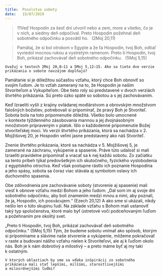 ```yaml
---
title:  Posolstvo soboty
date:   15/07/2019
---
```


> <p></p>
> 11Veď Hospodin za šesť dní utvoril nebo a zem, more a všetko, čo je v nich, a siedmy deň odpočíval. Preto Hospodin požehnal deň sobotného odpočinku a posvätil ho.  (2Moj 20,11)

> <p></p>
> Pamätaj, že si bol otrokom v Egypte a že ťa Hospodin, tvoj Boh, odtiaľ vyviedol mocnou rukou a vystretým ramenom. Preto ti Hospodin, tvoj Boh, prikázal zachovávať deň sobotného odpočinku.  (5Moj 5,15)

`Uvažuj o textoch 2Moj 20,8–11 a 5Moj 5,12–15. Ako sa tieto dve verzie prikázania o sobote navzájom dopĺňajú?`

Pamätanie si je dôležitou súčasťou vzťahu, ktorý chce Boh obnoviť so svojím ľudom. Je to vzťah zameraný na to, že Hospodin je naším Stvoriteľom a Vykupiteľom. Obe tieto roly sú predstavené v dvoch verziách štvrtého prikázania. Sú preto úzko späté so sobotou a s jej zachovávaním.

Keď Izraeliti vyšli z krajiny ovládanej modlárstvom a obrovským množstvom falošných božstiev, potrebovali si pripomínať, že pravý Boh je Stvoriteľ. Sobota bola na toto pripomenutie dôležitá. Všetko bolo umocnené v kontexte týždenného zásobovania mannou a jej dvojnásobným množstvom pripraveným v piatok. Išlo o každodenné pripomenutie Božej stvoriteľskej moci. Vo verzii štvrtého prikázania, ktorá sa nachádza v 2. Mojžišovej 20, je Hospodin veľmi jasne predstavený ako náš Stvoriteľ.

Znenie štvrtého prikázania, ktoré sa nachádza v 5. Mojžišovej 5, je zamerané na záchranu, vykúpenie a spasenie. Práve túto udalosť si mali Izraeliti pravidelne pripomínať a vracať sa k nej každú sobotu. Zo začiatku sa tento príbeh týkal predovšetkým ich skutočného, fyzického vyslobodenia z egyptského otroctva. Keď však postupne rástlo ich poznanie Hospodina a jeho spásy, sobota sa čoraz viac stávala aj symbolom oslavy ich duchovného spasenia.

Obe zdôvodnenia pre zachovávanie soboty (stvorenie aj spasenie) mali viesť k obnove vzťahu medzi Bohom a jeho ľudom: „Dal som im aj svoje dni sobotného odpočinku, aby boli znamením medzi mnou a nimi, aby poznali, že ja, Hospodin, ich posväcujem.“ (Ezech 20,12) A ako sme si ukázali, nikdy nešlo len o túto skupinu ľudí. Na základe vzťahu s Bohom mali ustanoviť taký typ spoločenstva, ktoré malo byť ústretové voči podceňovaným ľuďom a požehnaním pre okolitý svet.

„Preto ti Hospodin, tvoj Boh, prikázal zachovávať deň sobotného odpočinku.“ (5Moj 5,15) Tým, že budeme sobotu vnímať ako spôsob, ktorým si pripomíname a slávime naše stvorenie a vykúpenie, môžeme pokračovať v raste a budovaní nášho vzťahu nielen k Stvoriteľovi, ale aj k ľuďom okolo nás. Boh je k nám dobrotivý a milostivý – a preto máme byť aj my takí k ostatným.

`V ktorých oblastiach by sme sa vďaka inšpirácii zo sobotného prikázania mali stať lepšími, milšími, starostlivejšími a milosrdnejšími ľuďmi?`